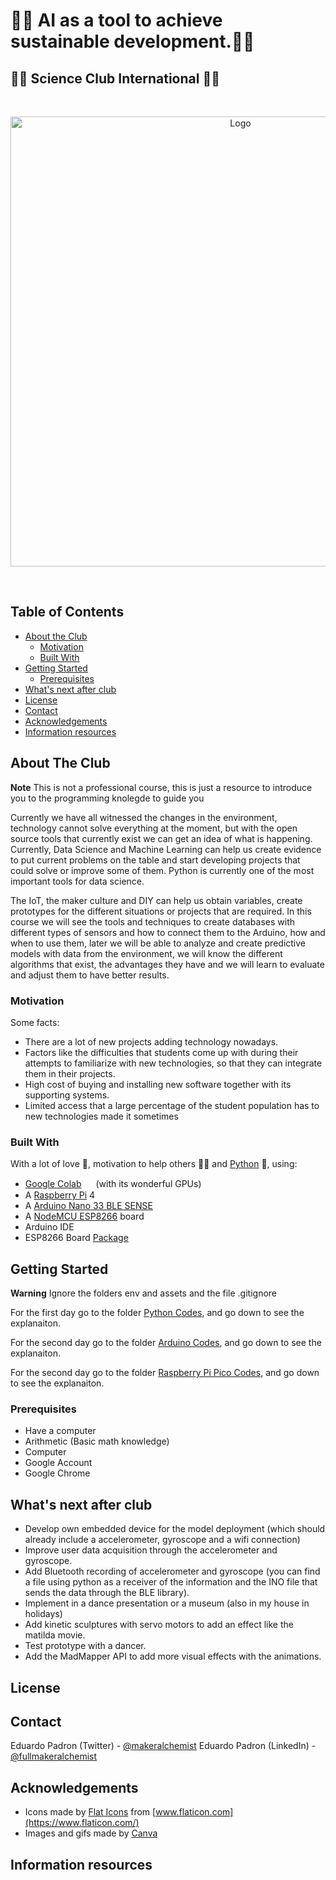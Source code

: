 <!--
*** Thanks for checking out this README Template. If you have a suggestion that would
*** make this better, please fork the tinyml-mapping-backlight and create a pull request or simply open
*** an issue with the tag "suggest".
*** Thanks again! Now go create something AMAZING! :D
***
***
*** 
-->

<!--#     The TensorFlow Microcontroller Challenge    -->
   <h1>👩‍💻 AI as a tool to achieve sustainable development.🧑‍💻</h1>
   <h2>👩‍🔬 Science Club International 🧑‍🔬</h2>

<!-- PROJECT LOGO -->
<br />
<p align="center">
  <a href="https://github.com/fullmakeralchemist/tinyml-mapping-backlight">
    <img src="assets/logo.png" alt="Logo" width="720">
  </a>
  <br />
</p>
<br />

<!-- TABLE OF CONTENTS -->
## Table of Contents

* [About the Club](#about-the-club)
  * [Motivation](#motivation)
  * [Built With](#built-with)
* [Getting Started](#getting-started)
  * [Prerequisites](#prerequisites)
* [What's next after club](#whats-next-after-club)
* [License](#license)
* [Contact](#contact)
* [Acknowledgements](#acknowledgements)
* [Information resources](#information-resources)

<!-- ABOUT THE PROJECT -->
## About The Club

**Note**
This is not a professional course, this is just a resource to introduce you to the programming knolegde to guide you

<!-- [![Tiny ML in Mapping Dance](https://i9.ytimg.com/vi/3YUVTDTo-Zk/mq1.jpg?sqp=CNTs2IcG&rs=AOn4CLBiPsvQ2bGNVZvn_j-nJXj8d81hLA)](https://www.youtube.com/watch?v=3YUVTDTo-Zk) -->


Currently we have all witnessed the changes in the environment, technology cannot solve everything at the moment, but with the open source tools that currently exist we can get an idea of what is happening. Currently, Data Science and Machine Learning can help us create evidence to put current problems on the table and start developing projects that could solve or improve some of them. Python is currently one of the most important tools for data science. 

The IoT, the maker culture and DIY can help us obtain variables, create prototypes for the different situations or projects that are required. In this course we will see the tools and techniques to create databases with different types of sensors and how to connect them to the Arduino, how and when to use them, later we will be able to analyze and create predictive models with data from the environment, we will know the different algorithms that exist, the advantages they have and we will learn to evaluate and adjust them to have better results.


### Motivation

Some facts:

- There are a lot of new projects adding technology nowadays.
- Factors like the difficulties that students come up with during their attempts to familiarize with new technologies, so that they can integrate them in their projects.
- High cost of buying and installing new software together with its supporting systems.
- Limited access that a large percentage of the student population has to new technologies made it sometimes 

### Built With

With a lot of love 💖, motivation to help others 💪🏼 and [Python](https://www.python.org/) 🐍, using:

* [Google Colab](https://colab.research.google.com/) <img src="https://colab.research.google.com/img/favicon.ico" width="15"> (with its wonderful GPUs)
* A [Raspberry Pi](https://www.raspberrypi.org/) 4 <img src="https://www.raspberrypi.org/homepage-9df4b/favicon.png" width="15">
* A [Arduino Nano 33 BLE SENSE](https://store.arduino.cc/usa/nano-33-ble-sense)
* A [NodeMCU ESP8266](https://nodemcu.readthedocs.io/en/release/) board
* Arduino IDE
* ESP8266 Board [Package](https://learn.adafruit.com/adafruit-feather-huzzah-esp8266/using-arduino-ide)


<!-- GETTING STARTED -->
## Getting Started

**Warning**
Ignore the folders env and assets and the file .gitignore

For the first day go to the folder [Python Codes](https://github.com/fullmakeralchemist/SCI/tree/'main'/Python%20Codes), and go down to see the explanaiton.

For the second day go to the folder [Arduino Codes](https://github.com/fullmakeralchemist/SCI/tree/'main'/Arduino%20Codes), and go down to see the explanaiton.

For the second day go to the folder [Raspberry Pi Pico Codes](https://github.com/fullmakeralchemist/SCI/tree/'main'/Raspberry%20Pi%20Pico), and go down to see the explanaiton.


### Prerequisites

* Have a computer
* Arithmetic (Basic math knowledge)
* Computer
* Google Account
* Google Chrome

<!--
This is an example of how to list things you need to use the software and how to install them. 

For this particular section I will suppose that you already have a Raspberry Pi already setup. If not I have a guide in Medium about [Getting started on Raspberry Pi 4](https://fullmakeralchemist.medium.com/setting-up-your-raspberry-pi-4-wireless-f51c16937d1e). Also you will need git installed on your system. If not, I have a guide posted on [Medium](https://fullmakeralchemist.medium.com/install-git-and-visual-studio-code-on-raspberry-pi-48d054fdee07) to do it .

Before installing the libraries in Raspberry Pi run the following code lines in the Raspberry Pi terminal:

```
sudo apt update
sudo apt upgrade
```
-->

<!--
After updating and upgrading we will write the following command:

```
sudo pip3 install python-vlc
```

To install the Mosquitto Broker enter these next commands:

```
pi@raspberry:~ $ sudo apt install -y mosquitto mosquitto-clients
```

You’ll have to type Y and press Enter to confirm the installation. To make Mosquitto auto start on boot up enter:

```
pi@raspberry:~ $ sudo systemctl enable mosquitto.service
```
```
pi@raspberry:~ $  mosquitto -v
```
This returns the Mosquitto version that is currently running in your Raspberry Pi. It should be 1.5.X or above.

<center>
<img src="assets/mosquittov.png" width="60%">
</center>

#### Raspberry Pi IP Address & Paho Package

To use Mosquitto broker later on your projects, you’ll need your Raspberry Pi IP address. To retrieve your Raspberry Pi IP address, type the next command in your Terminal window:
```
pi@raspberry:~ $ hostname -I
```
<center>
<img src="assets/iprasp.png" width="60%">
</center>

The Paho package provides a client class which enables applications to connect to an MQTT broker to publish messages, and to subscribe to topics and receive published messages. In this project, the Python script is going to publish messages to the ESP8266 to turn the GPIOs on and off to control the lights.
To install paho-mqtt run the following command:

```
sudo pip install paho-mqtt
```

And those are the steps that we will follow to set up our Raspberry Pi. In any case, this specific setup can be seen in the corresponding [Raspberry_Script](https://github.com/fullmakeralchemist/tinyml-mapping-backlight/tree/master/Raspberry_Script) folder.

Now lets see the setup for the Arduino IDE


#### Setup Arduino IDE

To install the ESP8266 Board Package enter:

```
http://arduino.esp8266.com/stable/package_esp8266com_index.json
```
Into Additional Board Manager URLs field in the Arduino v1.6.4+ preferences.

<center>
<img src="assets/boardurl.png" width="60%">
</center>

Next, use the Board manager to install the ESP8266 package.

<center>
<img src="assets/boardmanager.png" width="60%">
</center>

After the install process, you should see that esp8266 package is marked INSTALLED. Close the Boards Manager window once the install process has completed.

Setup ESP8266 Support When you've restarted, select Adafruit Feather HUZZAH ESP8266  from the Tools->Board dropdown.

<center>
<img src="assets/dropdown.png" width="60%">
</center>

#### Getting the MQTT library for the ESP8266
For the ESP8266 to interact with the Raspberry Pi web server, you need to install the PubSubClient [library](https://github.com/knolleary/pubsubclient). This library provides a client for doing simple publish/subscribe messaging with a server that supports MQTT (basically allows your ESP8266 to talk with a Python web server).

##### Installing the Library
1. [Click here to download the PubSubClient library](https://github.com/knolleary/pubsubclient/archive/master.zip). You should have a .zip folder in your Downloads folder
2. Unzip the .zip folder and you should get pubsubclient-master folder
3. Rename your folder from pubsubclient-master to pubsubclient
4. Move the pubsubclient folder to your Arduino IDE installation libraries folder
5. Then, re-open your Arduino IDE

The library comes with a number of example sketches. See File > Examples > PubSubClient within the Arduino IDE software.

Finally, you can upload the full [sketch](https://github.com/fullmakeralchemist/tinyml-mapping-backlight/tree/master/ESP8266_Sketches/lightsmqtt) to your ESP8266 (replace with your SSID, password and RPi IP address **see the comments in the sketch**):

### Run the script


Clone the tinyml-mapping-backlight repo, download it or just copy and paste from the files from this repo:
bash
```
git clone https://github.com/fullmakeralchemist/tinyml-mapping-backlight
```

The simplest way is just using the Thonny IDE which is included with Raspberry Pi OS, Thonny comes with Python 3.6 built in, so you don’t need to install anything. Just open up the program, which you’ll find under Menu > Programming. It offers a lot of advanced features not currently available in the Python 3 (IDLE) program. Also you can follow my guide to install Visual Studio Code, but some libraries show some errors trying to run the script. So I recommend you to use the Thonny IDE.

<center>
<img src="assets/run.png" width="60%">
</center>
-->


## What's next after club

- Develop own embedded device for the model deployment (which should already include a accelerometer, gyroscope and a wifi connection)
- Improve user data acquisition through the accelerometer and gyroscope.
- Add Bluetooth recording of accelerometer and gyroscope (you can find a file using python as a receiver of the information and the INO file that sends the data through the BLE library).
- Implement in a dance presentation or a museum (also in my house in holidays)
- Add kinetic sculptures with servo motors to add an effect like the matilda movie.
- Test prototype with a dancer.
- Add the MadMapper API to add more visual effects with the animations.


## License


<!-- CONTACT -->
## Contact

Eduardo Padron (Twitter) - [@makeralchemist](https://twitter.com/makeralchemist) 
Eduardo Padron (LinkedIn) - [@fullmakeralchemist](www.linkedin.com/in/fullmakeralchemist)


<!-- ACKNOWLEDGEMENTS -->
## Acknowledgements

* Icons made by [Flat Icons](https://www.flaticon.com/authors/flat-icons) from [www.flaticon.com](https://www.flaticon.com/)
* Images and gifs made by [Canva](https://www.canva.com/) 

<!-- Information resources -->
## Information resources